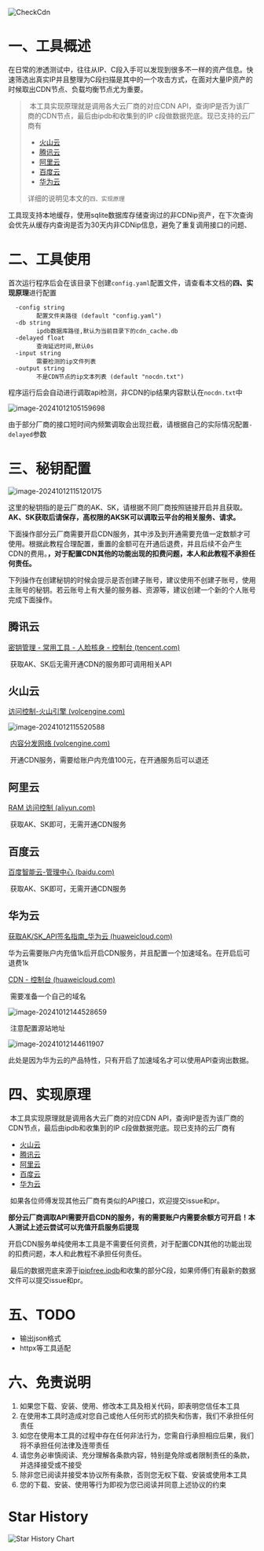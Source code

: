 ![CheckCdn](https://socialify.git.ci/YouChenJun/CheckCdn/image?description=1&font=Source%20Code%20Pro&forks=1&issues=1&language=1&logo=https%3A%2F%2Favatars.githubusercontent.com%2Fu%2F53772533%3Fs%3D400%26u%3D1c3b2a32c041e46c072ff69c8866f6bf96963180%26v%3D4&name=1&owner=1&pattern=Circuit%20Board&pulls=1&stargazers=1&theme=Dark)

# 一、工具概述

​	在日常的渗透测试中，往往从IP、C段入手可以发现到很多不一样的资产信息。快速筛选出真实IP并且整理为C段扫描是其中的一个攻击方式，在面对大量IP资产的时候取出CDN节点、负载均衡节点尤为重要。

>​	本工具实现原理就是调用各大云厂商的对应CDN API，查询IP是否为该厂商的CDN节点，最后由ipdb和收集到的IP c段做数据兜底。现已支持的云厂商有
>
>- [火山云](https://www.volcengine.com/docs/6454/71436)
>- [腾讯云](https://cloud.tencent.com/document/api/228/37868)
>- [阿里云](https://api.aliyun.com/document/Cdn/2018-05-10/DescribeIpInfo)
>- [百度云](https://cloud.baidu.com/doc/CDN/s/8jwvyeunq)
>- [华为云](https://support.huaweicloud.com/api-cdn/ShowIpInfo.html)
>
>详细的说明见本文的`四、实现原理`
    
  工具现支持本地缓存，使用sqlite数据库存储查询过的非CDNip资产，在下次查询会优先从缓存内查询是否为30天内非CDNip信息，避免了重复调用接口的问题、
# 二、工具使用

​	首次运行程序后会在该目录下创建`config.yaml`配置文件，请查看本文档的**四、实现原理**进行配置

```
  -config string
        配置文件夹路径 (default "config.yaml")
  -db string
        ipdb数据库路径,默认为当前目录下的cdn_cache.db
  -delayed float
        查询延迟时间,默认0s
  -input string
        需要检测的ip文件列表
  -output string
        不是CDN节点的ip文本列表 (default "nocdn.txt")
```

​	程序运行后会自动进行调取api检测，非CDN的ip结果内容默认在`nocdn.txt`中

![image-20241012105159698](README.assets/image-20241012105159698.png)

​	由于部分厂商的接口短时间内频繁调取会出现拦截，请根据自己的实际情况配置`-delayed`参数

# 三、秘钥配置

![image-20241012115120175](README.assets/image-20241012115120175.png)

​	这里的秘钥指的是云厂商的AK、SK，请根据不同厂商按照链接开启并且获取。**AK、SK获取后请保存，高权限的AKSK可以调取云平台的相关服务、请求。**

​	下面操作部分云厂商需要开启CDN服务，其中涉及到开通需要充值一定数额才可使用。根据此教程合理配置，重置的金额可在开通后退费，并且后续不会产生CDN的费用。**，对于配置CDN其他的功能出现的扣费问题，本人和此教程不承担任何责任。**

​	下列操作在创建秘钥的时候会提示是否创建子账号，建议使用不创建子账号，使用主账号的秘钥。若云账号上有大量的服务器、资源等，建议创建一个新的个人账号完成下面操作。

## 腾讯云

[密钥管理 - 常用工具 - 人脸核身 - 控制台 (tencent.com)](https://console.cloud.tencent.com/cam/capi)

​	获取AK、SK后无需开通CDN的服务即可调用相关API

## 火山云

[访问控制-火山引擎 (volcengine.com)](https://console.volcengine.com/iam/keymanage/)

![image-20241012115520588](README.assets/image-20241012115520588.png)

​	[内容分发网络 (volcengine.com)](https://console.volcengine.com/cdn/homepage)

​	开通CDN服务，需要给账户内充值100元，在开通服务后可以退还

## 阿里云

[RAM 访问控制 (aliyun.com)](https://ram.console.aliyun.com/profile/access-keys)

​	获取AK、SK即可，无需开通CDN服务

## 百度云

[百度智能云-管理中心 (baidu.com)](https://console.bce.baidu.com/iam/#/iam/accesslist)

​	获取AK、SK即可，无需开通CDN服务

## 华为云

[获取AK/SK_API签名指南_华为云 (huaweicloud.com)](https://support.huaweicloud.com/devg-apisign/api-sign-provide-aksk.html)

​	华为云需要账户内充值1k后开启CDN服务，并且配置一个加速域名。在开启后可退费1k

[CDN - 控制台 (huaweicloud.com)](https://console.huaweicloud.com/cdn/?region=cn-north-4&locale=zh-cn#/cdn/overview)	

​	需要准备一个自己的域名

![image-20241012144528659](README.assets/image-20241012144528659.png)

​	注意配置源站地址

![image-20241012144611907](README.assets/image-20241012144611907.png)

​	此处是因为华为云的产品特性，只有开启了加速域名才可以使用API查询出数据。

# 四、实现原理

​	本工具实现原理就是调用各大云厂商的对应CDN API，查询IP是否为该厂商的CDN节点，最后由ipdb和收集到的IP c段做数据兜底。现已支持的云厂商有

- [火山云](https://www.volcengine.com/docs/6454/71436)
- [腾讯云](https://cloud.tencent.com/document/api/228/37868)
- [阿里云](https://api.aliyun.com/document/Cdn/2018-05-10/DescribeIpInfo)
- [百度云](https://cloud.baidu.com/doc/CDN/s/8jwvyeunq)
- [华为云](https://support.huaweicloud.com/api-cdn/ShowIpInfo.html)

​	如果各位师傅发现其他云厂商有类似的API接口，欢迎提交issue和pr。

​	**部分云厂商调取API需要开启CDN的服务，有的需要账户内需要余额方可开启！本人测试上述云尝试可以充值开启服务后提现**

​	开启CDN服务单纯使用本工具是不需要任何资费，对于配置CDN其他的功能出现的扣费问题，本人和此教程不承担任何责任。

​	最后的数据兜底来源于[ipipfree.ipdb](https://www.ipip.net/)和收集的部分C段，如果师傅们有最新的数据文件可以提交issue和pr。

# 五、TODO

- 输出json格式
- httpx等工具适配

# 六、免责说明

1. 如果您下载、安装、使用、修改本工具及相关代码，即表明您信任本工具
2. 在使用本工具时造成对您自己或他人任何形式的损失和伤害，我们不承担任何责任
3. 如您在使用本工具的过程中存在任何非法行为，您需自行承担相应后果，我们将不承担任何法律及连带责任
4. 请您务必审慎阅读、充分理解各条款内容，特别是免除或者限制责任的条款，并选择接受或不接受
5. 除非您已阅读并接受本协议所有条款，否则您无权下载、安装或使用本工具
6. 您的下载、安装、使用等行为即视为您已阅读并同意上述协议的约束



# Star History

![Star History Chart](https://api.star-history.com/svg?repos=YouChenJun/CheckCdn&type=Date)
